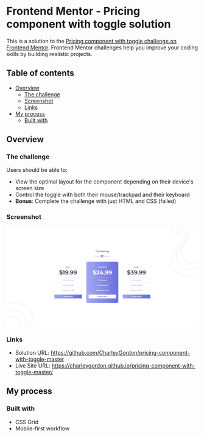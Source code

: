 # Frontend Mentor - Pricing component with toggle solution

This is a solution to the [Pricing component with toggle challenge on Frontend Mentor](https://www.frontendmentor.io/challenges/pricing-component-with-toggle-8vPwRMIC). Frontend Mentor challenges help you improve your coding skills by building realistic projects.

## Table of contents

- [Overview](#overview)
  - [The challenge](#the-challenge)
  - [Screenshot](#screenshot)
  - [Links](#links)
- [My process](#my-process)
  - [Built with](#built-with)

## Overview

### The challenge

Users should be able to:

- View the optimal layout for the component depending on their device's screen size
- Control the toggle with both their mouse/trackpad and their keyboard
- **Bonus**: Complete the challenge with just HTML and CSS (failed)

### Screenshot

![](screenshot.png)

### Links

- Solution URL: https://github.com/CharleyGordon/pricing-component-with-toggle-master
- Live Site URL: https://charleygordon.github.io/pricing-component-with-toggle-master/

## My process

### Built with

- CSS Grid
- Mobile-first workflow
